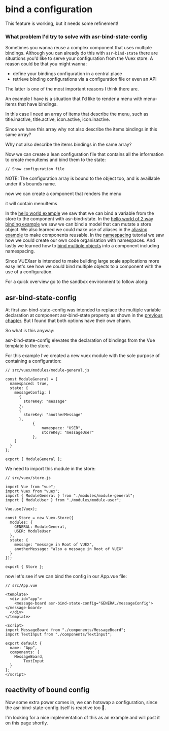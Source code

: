 # bind a configuration

This feature is working, but it needs some refinement!

### What problem I'd try to solve with asr-bind-state-config

Sometimes you wanna reuse a complex component that uses multiple bindings. Although you can already do this with `asr-bind-state` there are situations you'd like to serve your configuration from the Vuex store. A reason could be that you might wanna:

- define your bindings configuration in a central place
- retrieve binding configurations via a configuration file or even an API

The latter is one of the most important reasons I think there are. 

An example I have is a situation that I'd like to render a menu with menu-items that have bindings.

In this case I need an array of items that describe the menu, such as title.inactive, title.active, icon.active, icon.inactive.

Since we have this array why not also describe the items bindings in this same array?

Why not also describe the items bindings in the same array?

Now we can create a lean configuration file that contains all the information to create menuItems and bind them to the state:

    // Show configuration file

NOTE: The configuration array is bound to the object too, and is availlable under it's bounds name.

now we can create a component that renders the menu

it will contain menuItems

<to be continued>

In the [hello world example](https://www.notion.so/hello-world-example-f301739ea9f743959fd6f741d14d3a47) we saw that we can bind a variable from the store to the component with asr-bind-state. In the [hello world of 2 way binding example](https://www.notion.so/hello-world-of-2-way-binding-0745851653ab4ac8b07e42d088961689) we saw we can bind a model that can mutate a store object. We also learned we could make use of aliases in the [aliasing example](https://www.notion.so/aliasing-1221d6b07fa1480198d8284b0743c521) to make components reusable. In the [namespacing](https://www.notion.so/namespacing-1c0724cae0ab45bf9aa8009df2b25fca) tutorial we saw how we could create our own code organisation with namespaces. And lastly we learned how to [bind multiple objects](https://www.notion.so/binding-multiple-objects-to-a-component-318d2d34410248a3b3d6fd47fd797abf) into a component including namespacing.

Since VUEXasr is intended to make building large scale applications more easy let's see how we could bind multiple objects to a component with the use of a configuration.

For a quick overview go to the sandbox environment to follow along:

[](https://codesandbox.io/s/manual-bind-a-configuration-mtk1n)

## asr-bind-state-config

At first asr-bind-state-config was intended to replace the multiple variable declaration at component asr-bind-state property as shown in the [previous chapter](https://www.notion.so/binding-multiple-objects-to-a-component-318d2d34410248a3b3d6fd47fd797abf). But I found that both options have their own charm.

So what is this  anyway:

 asr-bind-state-config elevates the declaration of bindings from the Vue template to the store.

For this example I've created a new vuex module with the sole purpose of containing a configuration:

    // src/vuex/modules/module-general.js
    
    const ModuleGeneral = {
      namespaced: true,
      state: {
        messageConfig: [
          {
            storeKey: "message"
          },
          {
            storeKey: "anotherMessage"
          },
    			{
    				namespace: "USER",
    				storeKey: "messageUser"
    			},
        ]
      }
    };
    
    export { ModuleGeneral };

We need to import this module in the store:

    // src/vuex/store.js
    
    import Vue from "vue";
    import Vuex from "vuex";
    import { ModuleGeneral } from "./modules/module-general";
    import { ModuleUser } from "./modules/module-user";
    
    Vue.use(Vuex);
    
    const Store = new Vuex.Store({
      modules: {
        GENERAL: ModuleGeneral,
        USER: ModuleUser
      },
      state: {
        message: "message in Root of VUEX",
        anotherMessage: "also a message in Root of VUEX"
      }
    });
    
    export { Store };

now let's see if we can bind the config in our App.vue file:

    // src/App.vue
    
    <template>
      <div id="app">
        <message-board asr-bind-state-config="GENERAL/messageConfig"></message-board>
      </div>
    </template>
    
    <script>
    import MessageBoard from "./components/MessageBoard";
    import TextInput from "./components/TextInput";
    
    export default {
      name: "App",
      components: {
        MessageBoard,
    		TextInput
      }
    };
    </script>

## reactivity of bound config

Now some extra power comes in, we can hotswap a configuration, since the asr-bind-state-config itself is reactive too 🤘.

I'm looking for a nice implementation of this as an example and will post it on this page shortly.